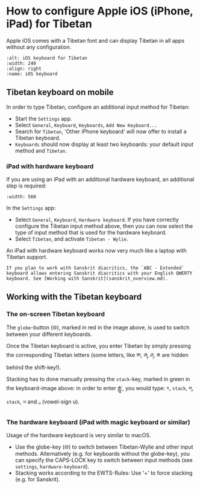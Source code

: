 # How to configure Apple iOS (iPhone, iPad) for Tibetan

Apple iOS comes with a Tibetan font and can display Tibetan in all apps without any configuration. 

```{image} Images/ios_keyboard.jpg
:alt: iOS keyboard for Tibetan
:width: 240
:align: right
:name: iOS keyboard
```

## Tibetan keyboard on mobile

In order to type Tibetan, configure an additional input method for Tibetan:

* Start the `Settings` app.
* Select `General`, `Keyboard`, `Keyboards`, `Add New Keyboard...`
* Search for `Tibetan`, 'Other iPhone keyboard' will now offer to install a Tibetan keyboard.
* `Keyboards` should now display at least two keyboards: your default input method and `Tibetan`.

### iPad with hardware keyboard

If you are using an iPad with an additional hardware keyboard, an additional step is required:

```{image} Images/ipad_hardware_keyboard.jpg
:width: 560
```

In the `Settings` app:

* Select `General`, `Keyboard`, `Hardware keyboard`. If you have correctly configure the Tibetan input method above, then you can now select the type of input method that is used for the hardware keyboard.
* Select `Tibetan`, and activate `Tibetan - Wylie`.

An iPad with hardware keyboard works now very much like a laptop with Tibetan support.

```{tip}
If you plan to work with Sanskrit diacritics, the `ABC - Extended` keyboard allows entering Sanskrit diacritics with your English QWERTY keyboard. See [Working with Sanskrit](sanskrit_overview.md).
```

## Working with the Tibetan keyboard

### The on-screen Tibetan keyboard

The `globe`-button (🌐), marked in red in the image above, is used to switch between your different keyboards.

Once the Tibetan keyboard is active, you enter Tibetan by simply pressing the corresponding Tibetan letters (some letters, like ཨ, ཞ, ཤ, ཆ are hidden behind the shift-key!).

Stacking has to done manually pressing the `stack`-key, marked in green in the keyboard-image above: in order to enter རྒྱུ་, you would type: `ར`, `stack`, `ག`, `stack`, `ཡ` and  `ུ` (vowel-sign u).

### The hardware keyboard (iPad with magic keyboard or similar)

Usage of the hardware keyboard is very similar to macOS.

* Use the globe-key (🌐) to switch between Tibetan-Wylie and other input methods. Alternatively (e.g. for keyboards without the globe-key), you can specify the CAPS-LOCK key to switch between input methods (see `settings`, `hardware-keyboard`).
* Stacking works according to the EWTS-Rules: Use '+' to force stacking (e.g. for Sanskrit).